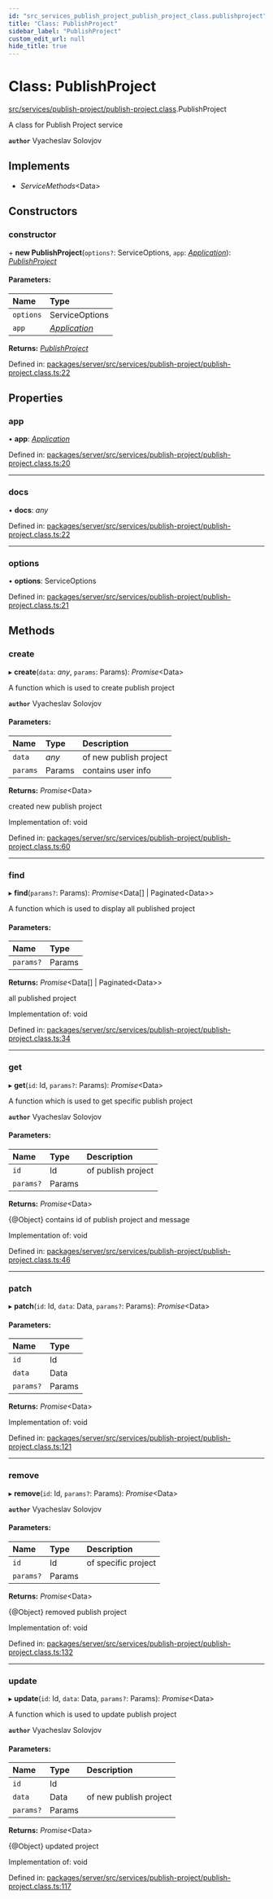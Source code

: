 ```yaml
---
id: "src_services_publish_project_publish_project_class.publishproject"
title: "Class: PublishProject"
sidebar_label: "PublishProject"
custom_edit_url: null
hide_title: true
---
```


# Class: PublishProject

[src/services/publish-project/publish-project.class](../modules/src_services_publish_project_publish_project_class.md).PublishProject

A class for Publish Project  service

**`author`** Vyacheslav Solovjov

## Implements

* *ServiceMethods*<Data\>

## Constructors

### constructor

\+ **new PublishProject**(`options?`: ServiceOptions, `app`: [*Application*](../modules/src_declarations.md#application)): [*PublishProject*](src_services_publish_project_publish_project_class.publishproject.md)

#### Parameters:

Name | Type |
:------ | :------ |
`options` | ServiceOptions |
`app` | [*Application*](../modules/src_declarations.md#application) |

**Returns:** [*PublishProject*](src_services_publish_project_publish_project_class.publishproject.md)

Defined in: [packages/server/src/services/publish-project/publish-project.class.ts:22](https://github.com/xr3ngine/xr3ngine/blob/66a84a950/packages/server/src/services/publish-project/publish-project.class.ts#L22)

## Properties

### app

• **app**: [*Application*](../modules/src_declarations.md#application)

Defined in: [packages/server/src/services/publish-project/publish-project.class.ts:20](https://github.com/xr3ngine/xr3ngine/blob/66a84a950/packages/server/src/services/publish-project/publish-project.class.ts#L20)

___

### docs

• **docs**: *any*

Defined in: [packages/server/src/services/publish-project/publish-project.class.ts:22](https://github.com/xr3ngine/xr3ngine/blob/66a84a950/packages/server/src/services/publish-project/publish-project.class.ts#L22)

___

### options

• **options**: ServiceOptions

Defined in: [packages/server/src/services/publish-project/publish-project.class.ts:21](https://github.com/xr3ngine/xr3ngine/blob/66a84a950/packages/server/src/services/publish-project/publish-project.class.ts#L21)

## Methods

### create

▸ **create**(`data`: *any*, `params`: Params): *Promise*<Data\>

A function which is used to create publish project

**`author`** Vyacheslav Solovjov

#### Parameters:

Name | Type | Description |
:------ | :------ | :------ |
`data` | *any* | of new publish project   |
`params` | Params | contains user info   |

**Returns:** *Promise*<Data\>

created new publish project

Implementation of: void

Defined in: [packages/server/src/services/publish-project/publish-project.class.ts:60](https://github.com/xr3ngine/xr3ngine/blob/66a84a950/packages/server/src/services/publish-project/publish-project.class.ts#L60)

___

### find

▸ **find**(`params?`: Params): *Promise*<Data[] \| Paginated<Data\>\>

A function which is used to display all published project

#### Parameters:

Name | Type |
:------ | :------ |
`params?` | Params |

**Returns:** *Promise*<Data[] \| Paginated<Data\>\>

all published project

Implementation of: void

Defined in: [packages/server/src/services/publish-project/publish-project.class.ts:34](https://github.com/xr3ngine/xr3ngine/blob/66a84a950/packages/server/src/services/publish-project/publish-project.class.ts#L34)

___

### get

▸ **get**(`id`: Id, `params?`: Params): *Promise*<Data\>

A function which is used to get specific publish project

**`author`** Vyacheslav Solovjov

#### Parameters:

Name | Type | Description |
:------ | :------ | :------ |
`id` | Id | of publish project   |
`params?` | Params |  |

**Returns:** *Promise*<Data\>

{@Object} contains id of publish project and message

Implementation of: void

Defined in: [packages/server/src/services/publish-project/publish-project.class.ts:46](https://github.com/xr3ngine/xr3ngine/blob/66a84a950/packages/server/src/services/publish-project/publish-project.class.ts#L46)

___

### patch

▸ **patch**(`id`: Id, `data`: Data, `params?`: Params): *Promise*<Data\>

#### Parameters:

Name | Type |
:------ | :------ |
`id` | Id |
`data` | Data |
`params?` | Params |

**Returns:** *Promise*<Data\>

Implementation of: void

Defined in: [packages/server/src/services/publish-project/publish-project.class.ts:121](https://github.com/xr3ngine/xr3ngine/blob/66a84a950/packages/server/src/services/publish-project/publish-project.class.ts#L121)

___

### remove

▸ **remove**(`id`: Id, `params?`: Params): *Promise*<Data\>

**`author`** Vyacheslav Solovjov

#### Parameters:

Name | Type | Description |
:------ | :------ | :------ |
`id` | Id | of specific project   |
`params?` | Params |  |

**Returns:** *Promise*<Data\>

{@Object} removed publish project

Implementation of: void

Defined in: [packages/server/src/services/publish-project/publish-project.class.ts:132](https://github.com/xr3ngine/xr3ngine/blob/66a84a950/packages/server/src/services/publish-project/publish-project.class.ts#L132)

___

### update

▸ **update**(`id`: Id, `data`: Data, `params?`: Params): *Promise*<Data\>

A function which is used to update publish project

**`author`** Vyacheslav Solovjov

#### Parameters:

Name | Type | Description |
:------ | :------ | :------ |
`id` | Id |  |
`data` | Data | of new publish project   |
`params?` | Params |  |

**Returns:** *Promise*<Data\>

{@Object} updated project

Implementation of: void

Defined in: [packages/server/src/services/publish-project/publish-project.class.ts:117](https://github.com/xr3ngine/xr3ngine/blob/66a84a950/packages/server/src/services/publish-project/publish-project.class.ts#L117)
